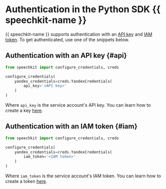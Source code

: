 # Authentication in the Python SDK {{ speechkit-name }}

{{ speechkit-name }} supports authentication with an [API key](../../../iam/concepts/authorization/api-key.md) and [IAM token](../../../iam/concepts/authorization/iam-token.md). To get authenticated, use one of the snippets below.

## Authentication with an API key {#api}

```python
from speechkit import configure_credentials, creds

configure_credentials(
    yandex_credentials=creds.YandexCredentials(
        api_key='<API key>'
    )
)
```

Where `api_key` is the service account's API key. You can learn how to create a key [here](../../../iam/operations/api-key/create.md).

## Authentication with an IAM token {#iam}

```python
from speechkit import configure_credentials, creds

configure_credentials(
    yandex_credentials=creds.YandexCredentials(
        iam_token='<IAM token>'
    )
)
```

Where `iam_token` is the service account's IAM token. You can learn how to create a token [here](../../../iam/operations/iam-token/create-for-sa.md).
